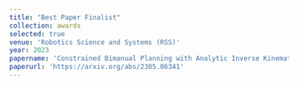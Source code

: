 ```yaml
---
title: "Best Paper Finalist"
collection: awards
selected: true
venue: 'Robotics Science and Systems (RSS)'
year: 2023
papername: 'Constrained Bimanual Planning with Analytic Inverse Kinematics'
paperurl: 'https://arxiv.org/abs/2305.06341'
---
```


<!--The contents above will be part of a list of publications, if the user clicks the link for the publication than the contents of section will be rendered as a full page, allowing you to provide more information about the paper for the reader. When publications are displayed as a single page, the contents of the above "citation" field will automatically be included below this section in a smaller font.-->

